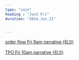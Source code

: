 ```yaml
---
type: "coin"
heading : "Jun3 Fri"
duration: "2024.Jun.21"


---
```

 


[order flow Fri 9am narrative (링크)](/todo/images/order-flow-2024-06-21-9AM.png)

[TPO Fri 10am narrative (링크)](/todo/images/TPO-2024-06-21-10AM.png)

